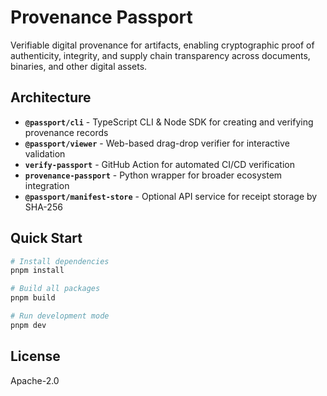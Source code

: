 # Provenance Passport

Verifiable digital provenance for artifacts, enabling cryptographic proof of authenticity, integrity, and supply chain transparency across documents, binaries, and other digital assets.

## Architecture

- **`@passport/cli`** - TypeScript CLI & Node SDK for creating and verifying provenance records
- **`@passport/viewer`** - Web-based drag-drop verifier for interactive validation
- **`verify-passport`** - GitHub Action for automated CI/CD verification
- **`provenance-passport`** - Python wrapper for broader ecosystem integration
- **`@passport/manifest-store`** - Optional API service for receipt storage by SHA-256

## Quick Start

```bash
# Install dependencies
pnpm install

# Build all packages
pnpm build

# Run development mode
pnpm dev
```

## License

Apache-2.0